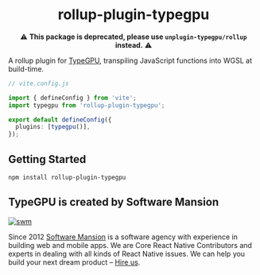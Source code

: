<div align="center">

# rollup-plugin-typegpu

⚠️ **This package is deprecated, please use `unplugin-typegpu/rollup` instead.** ⚠️

</div>

A rollup plugin for [TypeGPU](https://typegpu.com), transpiling JavaScript functions into WGSL at build-time.

```ts
// vite.config.js

import { defineConfig } from 'vite';
import typegpu from 'rollup-plugin-typegpu';

export default defineConfig({
  plugins: [typegpu()],
});

```

## Getting Started

```sh
npm install rollup-plugin-typegpu
```

## TypeGPU is created by Software Mansion

[![swm](https://logo.swmansion.com/logo?color=white&variant=desktop&width=150&tag=typegpu-github 'Software Mansion')](https://swmansion.com)

Since 2012 [Software Mansion](https://swmansion.com) is a software agency with experience in building web and mobile apps. We are Core React Native Contributors and experts in dealing with all kinds of React Native issues. We can help you build your next dream product – [Hire us](https://swmansion.com/contact/projects?utm_source=typegpu&utm_medium=readme).
